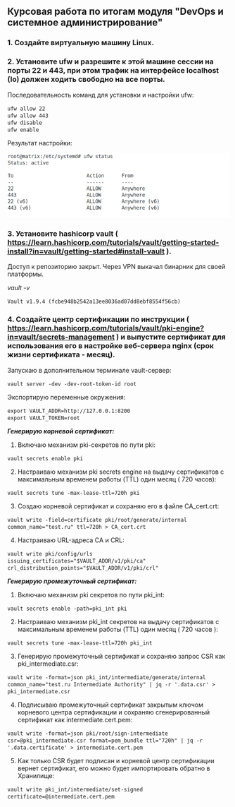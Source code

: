 ## Курсовая работа по итогам модуля "DevOps и системное администрирование"

### 1. Создайте виртуальную машину Linux.  

### 2. Установите ufw и разрешите к этой машине сессии на порты 22 и 443, при этом трафик на интерфейсе localhost (lo) должен ходить свободно на все порты.  

Последовательность команд для установки и настройки ufw:  

```apt install ufw  
ufw allow 22  
ufw allow 443  
ufw disable  
ufw enable
```  


Результат настройки:  

![ufw_status](ufw_status.png)  


### 3. Установите hashicorp vault ( https://learn.hashicorp.com/tutorials/vault/getting-started-install?in=vault/getting-started#install-vault ).  

Доступ к репозиторию закрыт. Через VPN выкачал бинарник для своей платформы.  

*_vault -v_*
```
Vault v1.9.4 (fcbe948b2542a13ee8036ad07dd8ebf8554f56cb)
```

### 4. Cоздайте центр сертификации по инструкции ( https://learn.hashicorp.com/tutorials/vault/pki-engine?in=vault/secrets-management ) и выпустите сертификат для использования его в настройке веб-сервера nginx (срок жизни сертификата - месяц).  

Запускаю в дополнительном терминале  vault-сервер:  
```
vault server -dev -dev-root-token-id root
```

Экспортирую переменные окружения:  
```
export VAULT_ADDR=http://127.0.0.1:8200
export VAULT_TOKEN=root
```  

*__Генерирую корневой сертификат:__*  

1. Включаю механизм pki-секретов по пути  pki:

```
vault secrets enable pki
```

2. Настраиваю  механизм pki secrets engine на выдачу сертификатов с максимальным временем работы (TTL) один месяц ( 720 часов):  
```
vault secrets tune -max-lease-ttl=720h pki
```  


3. Создаю корневой сертификат и сохраняю  его в файле CA_cert.crt:  
```
vault write -field=certificate pki/root/generate/internal common_name="test.ru" ttl=720h > CA_cert.crt
```  

4. Настраиваю URL-адреса CA и CRL:
```
vault write pki/config/urls issuing_certificates="$VAULT_ADDR/v1/pki/ca" crl_distribution_points="$VAULT_ADDR/v1/pki/crl"
```  


**_Генерирую промежуточный сертификат:_**  

1. Включаю механизм pki секретов по пути pki_int:  
```
vault secrets enable -path=pki_int pki
```  

2. Настраиваю механизм pki_int секретов на выдачу сертификатов с максимальным временем работы (TTL) один месяц ( 720 часов ):  
```
vault secrets tune -max-lease-ttl=720h pki_int
```  

3. Генерирую промежуточный сертификат  и сохраняю запрос CSR как pki_intermediate.csr:  
```
vault write -format=json pki_int/intermediate/generate/internal common_name="test.ru Intermediate Authority" | jq -r '.data.csr' > pki_intermediate.csr
```  

4. Подписываю промежуточный сертификат закрытым ключом корневого центра сертификации и сохраняю сгенерированный сертификат как intermediate.cert.pem:  
```
vault write -format=json pki/root/sign-intermediate csr=@pki_intermediate.csr format=pem_bundle ttl="720h" | jq -r '.data.certificate' > intermediate.cert.pem
```  

5. Как только CSR будет подписан и корневой центр сертификации вернет сертификат, его можно будет импортировать обратно в Хранилище:  
```
vault write pki_int/intermediate/set-signed certificate=@intermediate.cert.pem
```  


